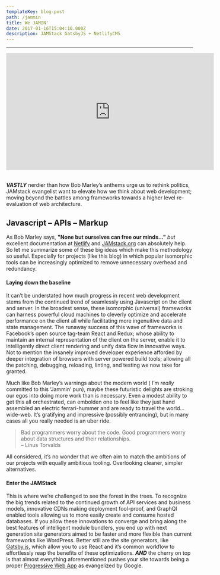 ```yaml
---
templateKey: blog-post
path: /jammin
title: We JAMIN'
date: 2017-01-16T15:04:10.000Z
description: JAMStack GatsbyJS + NetlifyCMS
---
```

- - -

<iframe width="560" height="315" src="https://www.youtube.com/embed/RAW1wj3Lx0I?rel=0&amp;showinfo=0" frameborder="0" gesture="media" allow="encrypted-media" allowfullscreen></iframe>
<br/><br/>

**_VASTLY_** nerdier than how Bob Marley’s anthems urge us to rethink politics, JAMstack evangelist want to elevate how we think about web development; moving beyond the battles among frameworks towards a higher level re-evaluation of web architecture.  

## **J**avascript – **A**PIs – **M**arkup

As Bob Marley says, **"None but ourselves can free our minds..."** _but_ excellent documentation at [Netlify](https://www.netlify.com/blog/2017/06/06/jamstack-vs-isomorphic-server-side-rendering/) and [JAMstack.org](https://jamstack.org/) can absolutely help. So let me summarize some of these big ideas which make this methodology so useful. Especially for projects (like this blog) in which popular isomorphic tools can be increasingly optimized to remove unnecessary overhead and redundancy. 

#### **Laying down the baseline**

It can’t be understated how much progress in recent web development stems from the continued trend of seamlessly using Javascript on the client and server. In the broadest sense, these isomorphic (universal) frameworks can harness powerful cloud machines to cleverly optimize and accelerate performance on the client all while facilitating more ingenuitive data and state management. The runaway success of this wave of frameworks is Facebook’s open source tag-team React and Redux; whose ability to maintain an internal representation of the client on the server, enable it to intelligently direct client rendering and unify data flow in innovative ways. Not to mention the insanely improved developer experience afforded by deeper integration of browsers with server powered build tools; allowing all the patching, debugging, reloading, linting, and testing we now take for granted. 

Much like Bob Marley’s warnings about the modern world ( I’m *really* committed to this ‘Jammin’ pun), maybe these futuristic delights are stroking our egos into doing more work than is necessary. Even a modest ability to get this all orchestrated, can embolden one to feel like they just hand assembled an electric ferrari-hummer and are ready to travel the world... wide-web. It’s gratifying and impressive (possibly entrancing), but in many cases all you really needed is an uber ride. 

> Bad programmers worry about the code. Good programmers worry about data structures and their relationships. 
> <br/> – Linus Torvalds 

All considered, it’s no wonder that we often aim to match the ambitions of our projects with equally ambitious tooling. Overlooking cleaner, simpler alternatives. 

#### **Enter the JAMStack**
 

This is where we’re challenged to see the forest in the trees. To recognize the big trends related to the continued growth of API services and business models, innovative CDNs making deployment fool-proof, and GraphQl enabled tools  allowing us to more easily create and consume hosted databases. If you allow these innovations to converge and bring along the best features of intelligent module bundlers, you end up with next generation site generators aimed to be faster and more flexible than current frameworks like WordPress. Better still are the site generators, like [Gatsby.js](https://www.gatsbyjs.org/), which allow you to use React and it’s common workflow to effortlessly reap the benefits of these optimizations. _**AND**_ the cherry on top is that almost everything aforementioned pushes your site towards being a proper [Progressive Web App](https://developers.google.com/web/progressive-web-apps/) as evangelized by Google.
